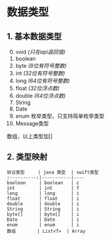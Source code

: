 # 数据类型

## 1. 基本数据类型

0. void *(只在api返回值)*
1. boolean
2. byte *(8位有符号整数)*
3. int *(32位有符号整数)*
4. long *(64位有符号整数)*
5. float *(32位浮点数)*
6. double *(64位浮点数)*
7. String 
8. Date
9. enum 枚举类型，只支持简单枚举类型
10. Message类型



数组，以上类型加[]
    
## 2. 类型映射

    协议类型     | java 类型  | swift类型
    :----------:|-----------|----
    boolean     | boolean   | c
    int         | int       | f
    long        | long      | i
    float       | float     | i
    double      | double    | i
    String      | String    | i
    byte[]      | byte[]    | i
    Date        | Date      | i
    enum        | enum      | i
    数组        | List<T>  | Array
    
   